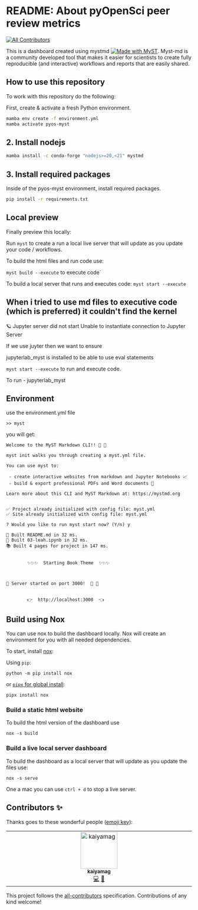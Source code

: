 # README: About pyOpenSci peer review metrics
<!-- ALL-CONTRIBUTORS-BADGE:START - Do not remove or modify this section -->
[![All Contributors](https://img.shields.io/badge/all_contributors-1-orange.svg?style=flat-square)](#contributors-)
<!-- ALL-CONTRIBUTORS-BADGE:END -->

This is a dashboard created using mystmd [![Made with MyST](https://img.shields.io/badge/made%20with-myst-orange)](https://myst.tools). Myst-md is a community developed
tool that makes it easier for scientists to create fully reproducible (and interactive)
workflows and reports that are easily shared.

## How to use this repository

To work with this repository do the following:

First, create & activate a fresh Python environment.

```bash
mamba env create -f environment.yml
mamba activate pyos-myst
```

## 2. Install nodejs

```bash
mamba install -c conda-forge "nodejs>=20,<21" mystmd
```

## 3. Install required packages

Inside of the pyos-myst environment, install required packages.

```bash
pip install -r requirements.txt
```

## Local preview

Finally preview this locally:

Run `myst` to create a run a local live server  that will update as you
update your code / workflows.

To build the html files and run code use:

`myst build --execute` to execute code`

To build a local server that runs and executes code:
`myst start --execute`

## When i tried to use md files to executive code (which is preferred) it couldn't find the kernel

🪐 Jupyter server did not start
Unable to instantiate connection to Jupyter Server

If we use juyter then we want to ensure

jupyterlab_myst is installed to be able to use eval statements

`myst start --execute`
to run and execute code.

To run - jupyterlab_myst

## Environment

use the environment.yml file

`>> myst`

you will get:

```
Welcome to the MyST Markdown CLI!! 🎉 🚀

myst init walks you through creating a myst.yml file.

You can use myst to:

 - create interactive websites from markdown and Jupyter Notebooks 📈
 - build & export professional PDFs and Word documents 📄

Learn more about this CLI and MyST Markdown at: https://mystmd.org


✅ Project already initialized with config file: myst.yml
✅ Site already initialized with config file: myst.yml

? Would you like to run myst start now? (Y/n) y
```

```
📖 Built README.md in 32 ms.
📖 Built 03-leah.ipynb in 32 ms.
📚 Built 4 pages for project in 147 ms.


        ✨✨✨  Starting Book Theme  ✨✨✨



🔌 Server started on port 3000!  🥳 🎉


        👉  http://localhost:3000  👈
```

## Build using Nox

You can use nox to build the dashboard locally. Nox will
create an environment for you with all needed dependencies.

To start, install [nox](https://nox.thea.codes/en/stable/):

Using `pip`:

`python -m pip install nox`

or [`pipx` for global install](https://pipx.pypa.io/stable/):

`pipx install nox`

### Build a static html website

To build the html version of the dashboard use

`nox -s build`

### Build a live local server dashboard

To build the dashboard as a local server that will update
as you update the files use:

`nox -s serve`

One a mac you can use `ctrl + d` to stop a live server.

## Contributors ✨

Thanks goes to these wonderful people ([emoji key](https://allcontributors.org/docs/en/emoji-key)):

<!-- ALL-CONTRIBUTORS-LIST:START - Do not remove or modify this section -->
<!-- prettier-ignore-start -->
<!-- markdownlint-disable -->
<table>
  <tbody>
    <tr>
      <td align="center" valign="top" width="14.28%"><a href="https://github.com/kaiyamag"><img src="https://avatars.githubusercontent.com/u/98053751?v=4?s=100" width="100px;" alt="kaiyamag"/><br /><sub><b>kaiyamag</b></sub></a><br /><a href="https://github.com/pyOpenSci/peer-review-metrics/commits?author=kaiyamag" title="Code">💻</a> <a href="https://github.com/pyOpenSci/peer-review-metrics/pulls?q=is%3Apr+reviewed-by%3Akaiyamag" title="Reviewed Pull Requests">👀</a></td>
    </tr>
  </tbody>
</table>

<!-- markdownlint-restore -->
<!-- prettier-ignore-end -->

<!-- ALL-CONTRIBUTORS-LIST:END -->

This project follows the [all-contributors](https://github.com/all-contributors/all-contributors) specification. Contributions of any kind welcome!